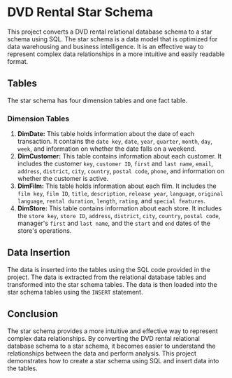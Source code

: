 # DVD Rental Star Schema

This project converts a DVD rental relational database schema to a star schema using SQL. The star schema is a data model that is optimized for data warehousing and business intelligence. It is an effective way to represent complex data relationships in a more intuitive and easily readable format.

## Tables

The star schema has four dimension tables and one fact table.

### Dimension Tables

1. **DimDate:** This table holds information about the date of each transaction. It contains the `date key`, `date`, `year`, `quarter`, `month`, `day`, `week`, and information on whether the date falls on a weekend.
2. **DimCustomer:** This table contains information about each customer. It includes the customer `key`, `customer ID`, `first` and `last name`, `email`, `address`, `district`, `city`, `country`, `postal code`, `phone`, and information on whether the customer is active.
3. **DimFilm:** This table holds information about each film. It includes the `film key`, `film ID`, `title`, `description`, `release year`, `language`, `original language`, `rental duration`, `length`, `rating`, and `special features`.
4. **DimStore:** This table contains information about each store. It includes the `store key`, `store ID`, `address`, `district`, `city`, `country`, `postal code`, manager's `first` and `last name`, and the `start` and `end` dates of the store's operations.

## Data Insertion

The data is inserted into the tables using the SQL code provided in the project. The data is extracted from the relational database tables and transformed into the star schema tables. The data is then loaded into the star schema tables using the `INSERT` statement.

## Conclusion

The star schema provides a more intuitive and effective way to represent complex data relationships. By converting the DVD rental relational database schema to a star schema, it becomes easier to understand the relationships between the data and perform analysis. This project demonstrates how to create a star schema using SQL and insert data into the tables.

